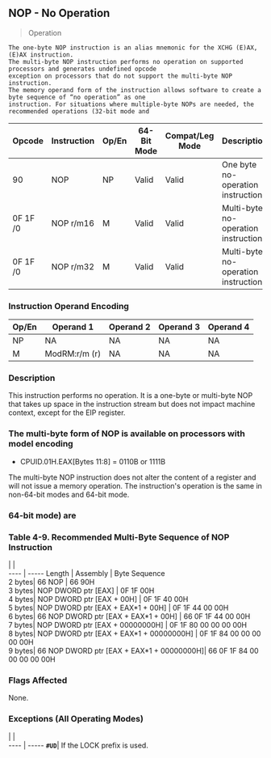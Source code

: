 ## NOP - No Operation

> Operation

``` slim
The one-byte NOP instruction is an alias mnemonic for the XCHG (E)AX, (E)AX instruction.
The multi-byte NOP instruction performs no operation on supported processors and generates undefined opcode
exception on processors that do not support the multi-byte NOP instruction.
The memory operand form of the instruction allows software to create a byte sequence of “no operation” as one
instruction. For situations where multiple-byte NOPs are needed, the recommended operations (32-bit mode and
```

 Opcode  | Instruction| Op/En| 64-Bit Mode| Compat/Leg Mode| Description                         
 ---  | --- | --- | --- | --- | ---
 90      | NOP        | NP   | Valid      | Valid          | One byte no-operation instruction.  
 0F 1F /0| NOP r/m16  | M    | Valid      | Valid          | Multi-byte no-operation instruction.
 0F 1F /0| NOP r/m32  | M    | Valid      | Valid          | Multi-byte no-operation instruction.

### Instruction Operand Encoding
 Op/En| Operand 1    | Operand 2| Operand 3| Operand 4
 ---  | --- | --- | --- | ---
 NP   | NA           | NA       | NA       | NA       
 M    | ModRM:r/m (r)| NA       | NA       | NA       

### Description
This instruction performs no operation. It is a one-byte or multi-byte NOP that
takes up space in the instruction stream but does not impact machine context,
except for the EIP register.

### The multi-byte form of NOP is available on processors with model encoding

 - CPUID.01H.EAX[Bytes 11:8] = 0110B or 1111B

The multi-byte NOP instruction does not alter the content of a register and
will not issue a memory operation. The instruction's operation is the same in
non-64-bit modes and 64-bit mode.



### 64-bit mode) are

### Table 4-9. Recommended Multi-Byte Sequence of NOP Instruction
   | |  
---- | -----
 Length | Assembly                                  | Byte Sequence              
 2 bytes| 66 NOP                                    | 66 90H                     
 3 bytes| NOP DWORD ptr [EAX]                       | 0F 1F 00H                  
 4 bytes| NOP DWORD ptr [EAX + 00H]                 | 0F 1F 40 00H               
 5 bytes| NOP DWORD ptr [EAX + EAX\*1 + 00H]         | 0F 1F 44 00 00H            
 6 bytes| 66 NOP DWORD ptr [EAX + EAX\*1 + 00H]      | 66 0F 1F 44 00 00H         
 7 bytes| NOP DWORD ptr [EAX + 00000000H]           | 0F 1F 80 00 00 00 00H      
 8 bytes| NOP DWORD ptr [EAX + EAX\*1 + 00000000H]   | 0F 1F 84 00 00 00 00 00H   
 9 bytes| 66 NOP DWORD ptr [EAX + EAX\*1 + 00000000H]| 66 0F 1F 84 00 00 00 00 00H

### Flags Affected
None.


### Exceptions (All Operating Modes)
   | |  
---- | -----
 **``#UD``**| If the LOCK prefix is used.
